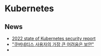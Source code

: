 # Kubernetes

## News
- [2022 state of Kubernetes security report](https://www.redhat.com/en/resources/state-kubernetes-security-report "kubernetes")  
- ["쿠버네티스 사용자의 가장 큰 어려움은 보안"](https://www.itworld.co.kr/news/240284 "kub")  
- 
